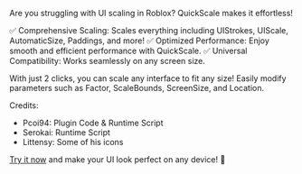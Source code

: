 Are you struggling with UI scaling in Roblox? QuickScale makes it effortless!

✅ Comprehensive Scaling: Scales everything including UIStrokes, UIScale, AutomaticSize, Paddings, and more!
✅ Optimized Performance: Enjoy smooth and efficient performance with QuickScale.
✅ Universal Compatibility: Works seamlessly on any screen size.

With just 2 clicks, you can scale any interface to fit any size! Easily modify parameters such as Factor, ScaleBounds, ScreenSize, and Location.

Credits:
- Pcoi94: Plugin Code & Runtime Script
- Serokai: Runtime Script
- Littensy: Some of his icons

[Try it now](https://create.roblox.com/store/asset/114904630025377/QuickScale) and make your UI look perfect on any device! 🚀
